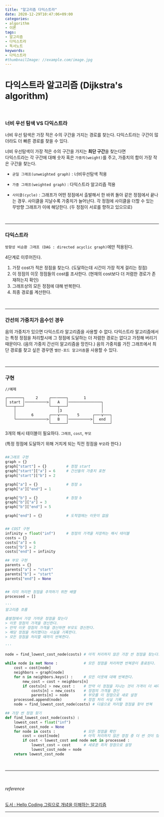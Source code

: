```yaml
---
title: "알고리즘 다익스트라"
date: 2020-12-29T10:47:06+09:00
categories:
- algorithm
- 이론
tags:
- 알고리즘
- 다익스트라
- 독서노트
keywords:
- 다익스트라
#thumbnailImage: //example.com/image.jpg
---
```


<!--more-->
# 다익스트라 알고리즘 (Dijkstra's algorithm)

&nbsp;

### 너비 우선 탐색 VS 다익스트라

너비 우선 탐색은 가장 적은 수의 구간을 가지는 경로를 찾는다. 다익스트라는 구간이 많더라도 더 빠른 경로를 찾을 수 있다.

너비 우선탐색이 가장 적은 수의 구간을 가지는 **최단 구간**을 찾는다면    
다익스트라는 각 구간에 대해 숫자 혹은 `가중치(weight)`를 주고, 가중치의 합이 가장 작은 구간을 찾는다.

- `균일 그래프(unweighted graph)` : 너비우선탐색 적용    

- `가중 그래프(weighted graph)` : 다익스트라 알고리즘 적용

- `사이클(cycle)` : 그래프가 어떤 정점에서 출발해서 한 바퀴 돌아 같은 정점에서 끝나는 경우. 사이클을 지날수록 가중치가 늘어난다. 각 정점에 사이클을 더할 수 있는 무방향 그래프가 이에 해당한다. (두 정점이 서로를 향하고 있으므로) 

&nbsp;

-----

### 다익스트라

`방향성 비순환 그래프 (DAG : directed acyclic graph)`에만 적용된다.

4단계로 이루어진다.   
1. 가장 cost가 적은 정점을 찾는다. (도달하는데 시간이 가장 적게 걸리는 정점)
2. 이 정점의 이웃 정점들의 cost를 조사한다. (현재의 cost보다 더 저렴한 경로가 존재하는지 확인)
3. 그래프상의 모든 정점에 대해 반복한다.
4. 최종 경로를 계산한다.

&nbsp;

-----

### 간선의 가중치가 음수인 경우

음의 가중치가 있으면 다익스트라 알고리즘을 사용할 수 없다. 다익스트라 알고리즘에서는 특정 정점을 처리할시에 그 정점에 도달하는 더 저렴한 경로는 없다고 가정해 버리기 때문이다. (음의 가중치 간선이 알고리즘을 망친다.) 음의 가중치를 가진 그래프에서 최단 경로를 찾고 싶은 경우엔 `벨만-포드 알고리즘`을 사용할 수 있다.

&nbsp;

-----

### 구현

```
//예제

┌───────┐     2     ┌──╌────┐       1
│ start │──────────>│   A   │───────────────┐
└───┬───┘           └───┬───┘               │
    │                   │3                  │
    │       6       ┌──╌v───┐    5      ┌──╌v───┐
    └──────────────>│   B   │──────────>│  end  │
                    └───────┘           └───────┘

```

3개의 해시 테이블이 필요하다.
`그래프`, `cost`, `부모`

(특정 정점에 도달하기 위해 거치게 되는 직전 정점을 `부모`라 한다.)

```python

##그래프 구현
graph = {}
graph["start"] = {}         # 정점 start
graph["start"]["a"] = 6     # 간선들의 가중치 표현
graph["start"]["b"] = 2

graph["a"] = {}             # 정점 a
graph["a"]["end"] = 1

graph["b"] = {}             # 정점 b
graph["b"]["a"] = 3
graph["b"]["end"] = 5

graph["end"] = {}           # 도착점에는 이웃이 없음


## COST 구현
infinity = float("inf")     # 정점의 가격을 저장하는 해시 테이블
costs = {}
costs["a"] = 6
costs["b"] = 2
costs["end"] = infinity

## 부모 구현
parents = {}
parents["a"] = "start"
parents["b"] = "start"
parents["end"] = None


## 이미 처리한 정점을 추적하기 위한 배열
processed = []

'''
알고리즘 흐름

출발점에서 가장 가까운 정점을 찾는다 
> 이웃 정점의 가격을 갱신한다.
> 만약 이웃 정점의 가격을 갱신하면 부모도 갱신한다.
> 해당 정점을 처리했다는 사실을 기록한다.
> 모든 정점을 처리할 때까지 반복한다.

'''

node = find_lowest_cost_node(costs) # 아직 처리하지 않은 가장 싼 정점을 찾는다.

while node is not None :            # 모든 정점을 처리하면 반복문이 종료된다.
    cost = cost[node]
    neighbors = graph[node]
    for n in neighbors.keys() :     # 모든 이웃에 대해 반복한다.
        new_cost = cost + neighbors[n]
        if costs[n] > new_cost :    # 만약 이 정점을 지나는 것이 가격이 더 싸다면
            costs[n] = new_costs    # 정점의 가격을 갱신
            parents[n] = node       # 부모를 이 정점으로 새로 설정
    processed.append(node)          # 정점 처리 사실 기록
    node = find_lowest_cost_node(costs) # 다음으로 처리할 정점을 찾아 반복

## 가장 싼 정점 찾기
def find_lowest_cost_node(costs) :
    lowest_cost = float("inf")
    lowest_cost_node = None
    for node in costs :             # 모든 정점을 확인
        cost = cost[node]           # 아직 처리하지 않은 정점 중 더 싼 것이 있으면
        if cost < lowest_cost and node not in processed : 
            lowest_cost = cost      # 새로운 최저 정점으로 설정
            lowest_cost_node = node
    return lowest_cost_node

```



&nbsp;

-----

&nbsp;

###### reference
[도서 : Hello Coding 그림으로 개념을 이해하는 알고리즘](https://book.naver.com/bookdb/book_detail.nhn?bid=11823284)


-----